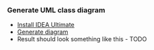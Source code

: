 ### Generate UML class diagram
* [Install IDEA Ultimate](https://www.jetbrains.com/idea/buy/?section=personal&billing=monthly)
* [Generate diagram](https://www.jetbrains.com/help/idea/class-diagram.html)
* Result should look something like this - TODO
